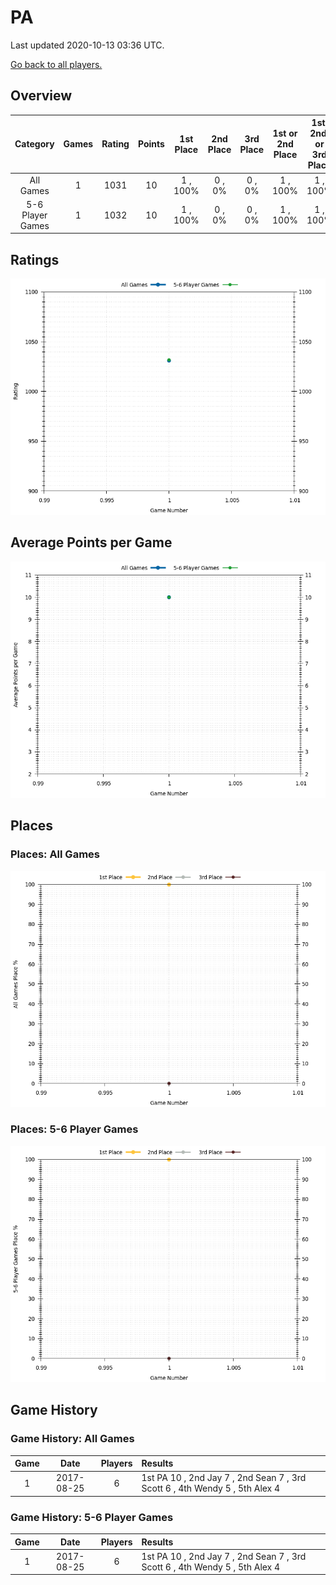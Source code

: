 # PA
Last updated 2020-10-13 03:36 UTC.

[Go back to all players.](../README.md)

## Overview
| **Category**     | **Games** | **Rating** | **Points** | **1st Place** | **2nd Place** | **3rd Place** | **1st or 2nd Place** | **1st, 2nd, or 3rd Place** |
| :---:            | :---:     | :---:      | :---:      | :---:         | :---:         | :---:         | :---:                | :---:                      |
| All Games        | 1         | 1031       | 10         | 1 , 100%      | 0 , 0%        | 0 , 0%        | 1 , 100%             | 1 , 100%                   |
| 5-6 Player Games | 1         | 1032       | 10         | 1 , 100%      | 0 , 0%        | 0 , 0%        | 1 , 100%             | 1 , 100%                   |

## Ratings
![](plots/rating_vs_game_number.png)

## Average Points per Game
![](plots/average_points_vs_game_number.png)

## Places

### Places: All Games
![](plots/place_percentage_vs_game_number_all_games.png)

### Places: 5-6 Player Games
![](plots/place_percentage_vs_game_number_5_6_player_games.png)

## Game History

### Game History: All Games
| **Game** | **Date**   | **Players** | **Results**                                                                 |
| :---:    | :---:      | :---:       | :---                                                                        |
| 1        | 2017-08-25 | 6           | 1st PA 10 , 2nd Jay 7 , 2nd Sean 7 , 3rd Scott 6 , 4th Wendy 5 , 5th Alex 4 |

### Game History: 5-6 Player Games
| **Game** | **Date**   | **Players** | **Results**                                                                 |
| :---:    | :---:      | :---:       | :---                                                                        |
| 1        | 2017-08-25 | 6           | 1st PA 10 , 2nd Jay 7 , 2nd Sean 7 , 3rd Scott 6 , 4th Wendy 5 , 5th Alex 4 |

